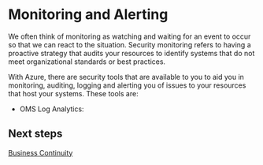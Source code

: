 # Monitoring and Alerting

We often think of monitoring as watching and waiting for an event to occur so that we can react to the situation. Security monitoring refers to having a proactive strategy that audits your resources to identify systems that do not meet organizational standards or best practices.

With Azure, there are security tools that are available to you to aid you in monitoring, auditing, logging and alerting you of issues to your resources that host your systems. These tools are:

 -  OMS Log Analytics: 


## Next steps
[Business Continuity](https://github.com/nmcgregor/Azure-Security/blob/master/4.4-Business-Continuity.md)
